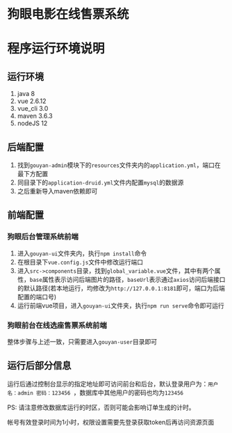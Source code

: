 # 狗眼电影在线售票系统

# 程序运行环境说明

## 运行环境

1. java 8
2. vue 2.6.12
3. vue_cli 3.0
4. maven 3.6.3
5. nodeJS 12

## 后端配置

1. 找到`gouyan-admin`模块下的`resources`文件夹内的`application.yml`，端口在最下方配置
2. 同目录下的`application-druid.yml`文件内配置`mysql`的数据源
3. 之后重新导入maven依赖即可

## 前端配置

### 狗眼后台管理系统前端

1. 进入`gouyan-ui`文件夹内，执行`npm install`命令
2. 在根目录下`vue.config.js`文件中修改运行端口
3. 进入`src->components`目录，找到`global_variable.vue`文件，其中有两个属性，`base`属性表示访问后端图片的路径，`baseUrl`表示通过`axios`访问后端接口的默认路径(若本地运行，均修改为`http://127.0.0.1:8181`即可，端口为后端配置的端口号)
4. 运行前端vue项目，进入`gouyan-ui`文件夹，执行`npm run serve`命令即可运行

### 狗眼前台在线选座售票系统前端

整体步骤与上述一致，只需要进入`gouyan-user`目录即可

## 运行后部分信息

运行后通过控制台显示的指定地址即可访问前台和后台，默认登录用户为：`用户名：admin 密码：123456 `，数据库中其他用户的密码也均为`123456`

PS: 请注意修改数据库运行的时区，否则可能会影响订单生成的计时。

帐号有效登录时间为1小时，权限设置需要先登录获取token后再访问资源页面